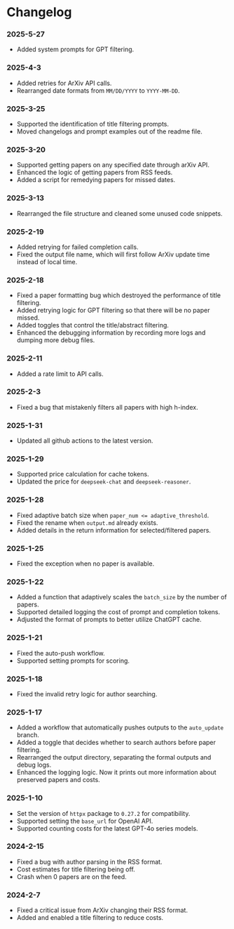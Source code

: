 # Changelog

### 2025-5-27

- Added system prompts for GPT filtering.

### 2025-4-3

- Added retries for ArXiv API calls.
- Rearranged date formats from `MM/DD/YYYY` to `YYYY-MM-DD`.

### 2025-3-25

- Supported the identification of title filtering prompts.
- Moved changelogs and prompt examples out of the readme file.

### 2025-3-20

- Supported getting papers on any specified date through arXiv API.
- Enhanced the logic of getting papers from RSS feeds.
- Added a script for remedying papers for missed dates.

### 2025-3-13

- Rearranged the file structure and cleaned some unused code snippets.

### 2025-2-19

- Added retrying for failed completion calls.
- Fixed the output file name, which will first follow ArXiv update time instead of local time.

### 2025-2-18

- Fixed a paper formatting bug which destroyed the performance of title filtering.
- Added retrying logic for GPT filtering so that there will be no paper missed.
- Added toggles that control the title/abstract filtering.
- Enhanced the debugging information by recording more logs and dumping more debug files.

### 2025-2-11

- Added a rate limit to API calls.

### 2025-2-3

- Fixed a bug that mistakenly filters all papers with high h-index.

### 2025-1-31

- Updated all github actions to the latest version.

### 2025-1-29

- Supported price calculation for cache tokens.
- Updated the price for `deepseek-chat` and `deepseek-reasoner`.

### 2025-1-28

- Fixed adaptive batch size when `paper_num <= adaptive_threshold`.
- Fixed the rename when `output.md` already exists.
- Added details in the return information for selected/filtered papers.

### 2025-1-25

- Fixed the exception when no paper is available.

### 2025-1-22

- Added a function that adaptively scales the `batch_size` by the number of papers.
- Supported detailed logging the cost of prompt and completion tokens.
- Adjusted the format of prompts to better utilize ChatGPT cache.

### 2025-1-21

- Fixed the auto-push workflow.
- Supported setting prompts for scoring.

### 2025-1-18

- Fixed the invalid retry logic for author searching.

### 2025-1-17

- Added a workflow that automatically pushes outputs to the `auto_update` branch.
- Added a toggle that decides whether to search authors before paper filtering.
- Rearranged the output directory, separating the formal outputs and debug logs.
- Enhanced the logging logic. Now it prints out more information about preserved papers and costs.

### 2025-1-10

- Set the version of `httpx` package to `0.27.2` for compatibility.
- Supported setting the `base_url` for OpenAI API.
- Supported counting costs for the latest GPT-4o series models.

### 2024-2-15

- Fixed a bug with author parsing in the RSS format.
- Cost estimates for title filtering being off.
- Crash when 0 papers are on the feed.

### 2024-2-7

- Fixed a critical issue from ArXiv changing their RSS format.
- Added and enabled a title filtering to reduce costs.
